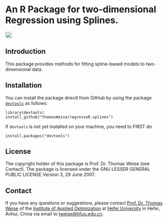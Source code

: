 # An R Package for two-dimensional Regression using Splines. 

[<img alt="Travis CI Build Status" src="https://img.shields.io/travis/thomasWeise/regressoR.splines/master.svg" height="20"/>](https://travis-ci.org/thomasWeise/regressoR.splines/)

## Introduction
This package provides methods for fitting spline-based models to two-dimensional data.
    
## Installation
You can install the package directl from GitHub by using the package
[`devtools`](http://cran.r-project.org/web/packages/devtools/index.html) as
follows:

    library(devtools)
    install_github("thomasWeise/regressoR.splines")

If `devtools` is not yet installed on your machine, you need to FIRST do

    install.packages("devtools")
    
## License

The copyright holder of this package is Prof. Dr. Thomas Weise (see Contact).
The package is licensed under the  GNU LESSER GENERAL PUBLIC LICENSE Version 3, 29 June 2007.
    
## Contact

If you have any questions or suggestions, please contact
[Prof. Dr. Thomas Weise](http://iao.hfuu.edu.cn/team/director) of the
[Institute of Applied Optimization](http://iao.hfuu.edu.cn/) at
[Hefei University](http://www.hfuu.edu.cn) in
Hefei, Anhui, China via
email to [tweise@hfuu.edu.cn](mailto:tweise@hfuu.edu.cn).
